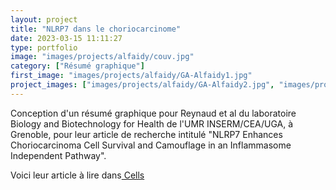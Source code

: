 ```yaml
---
layout: project
title: "NLRP7 dans le choriocarcinome"
date: 2023-03-15 11:11:27
type: portfolio
image: "images/projects/alfaidy/couv.jpg"
category: ["Résumé graphique"]
first_image: "images/projects/alfaidy/GA-Alfaidy1.jpg"
project_images: ["images/projects/alfaidy/GA-Alfaidy2.jpg", "images/projects/alfaidy/GA-Alfaidy3.jpg", "images/projects/alfaidy/GA-Alfaidy4.jpg"]
---
```


Conception d'un résumé graphique pour Reynaud et al du laboratoire Biology and Biotechnology for Health de l'UMR INSERM/CEA/UGA, à Grenoble, pour leur article de recherche intitulé "NLRP7 Enhances Choriocarcinoma Cell Survival and Camouflage in an Inflammasome Independent Pathway".


Voici leur article à lire dans<a href="https://www.mdpi.com/2073-4409/12/6/857"> Cells</a>